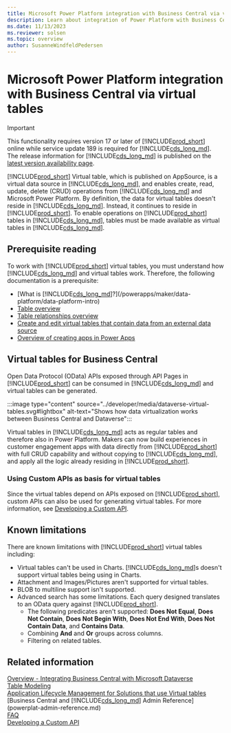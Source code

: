 ```yaml
---
title: Microsoft Power Platform integration with Business Central via virtual tables
description: Learn about integration of Power Platform with Business Central via virtual tables.
ms.date: 11/13/2023
ms.reviewer: solsen
ms.topic: overview
author: SusanneWindfeldPedersen
---
```


# Microsoft Power Platform integration with Business Central via virtual tables

> [!IMPORTANT]  
> This functionality requires version 17 or later of [!INCLUDE[prod_short](../developer/includes/prod_short.md)] online while service update 189 is required for [!INCLUDE[cds_long_md](../includes/cds_long_md.md)]. The release information for [!INCLUDE[cds_long_md](../includes/cds_long_md.md)] is published on the [latest version availability page](/dynamics365/released-versions/dynamics-365ce#all-version-availability).

[!INCLUDE[prod_short](../developer/includes/prod_short.md)] Virtual table, which is published on AppSource, is a virtual data source in [!INCLUDE[cds_long_md](../includes/cds_long_md.md)], and enables create, read, update, delete (CRUD) operations from [!INCLUDE[cds_long_md](../includes/cds_long_md.md)] and Microsoft Power Platform. By definition, the data for virtual tables doesn't reside in [!INCLUDE[cds_long_md](../includes/cds_long_md.md)]. Instead, it continues to reside in [!INCLUDE[prod_short](../developer/includes/prod_short.md)]. To enable operations on [!INCLUDE[prod_short](../developer/includes/prod_short.md)] tables in [!INCLUDE[cds_long_md](../includes/cds_long_md.md)], tables must be made available as virtual tables in [!INCLUDE[cds_long_md](../includes/cds_long_md.md)].

## Prerequisite reading

To work with [!INCLUDE[prod_short](../developer/includes/prod_short.md)] virtual tables, you must understand how [!INCLUDE[cds_long_md](../includes/cds_long_md.md)] and virtual tables work. Therefore, the following documentation is a prerequisite:

- [What is [!INCLUDE[cds_long_md](../includes/cds_long_md.md)]?](/powerapps/maker/data-platform/data-platform-intro)
- [Table overview](/powerapps/maker/data-platform/entity-overview)
- [Table relationships overview](/powerapps/maker/data-platform/create-edit-entity-relationships)
- [Create and edit virtual tables that contain data from an external data source](/powerapps/maker/data-platform/create-edit-virtual-entities)
- [Overview of creating apps in Power Apps](/powerapps/maker/)

## Virtual tables for Business Central

Open Data Protocol (OData) APIs exposed through API Pages in [!INCLUDE[prod_short](../developer/includes/prod_short.md)] can be consumed in [!INCLUDE[cds_long_md](../includes/cds_long_md.md)] and virtual tables can be generated. 

:::image type="content" source="../developer/media/dataverse-virtual-tables.svg#lightbox" alt-text="Shows how data virtualization works between Business Central and Dataverse":::

Virtual tables in [!INCLUDE[cds_long_md](../includes/cds_long_md.md)] acts as regular tables and therefore also in Power Platform. Makers can now build experiences in customer engagement apps with data directly from [!INCLUDE[prod_short](../developer/includes/prod_short.md)] with full CRUD capability and without copying to [!INCLUDE[cds_long_md](../includes/cds_long_md.md)], and apply all the logic already residing in [!INCLUDE[prod_short](../developer/includes/prod_short.md)].

### Using Custom APIs as basis for virtual tables

Since the virtual tables depend on APIs exposed on [!INCLUDE[prod_short](../developer/includes/prod_short.md)], custom APIs can also be used for generating virtual tables. For more information, see [Developing a Custom API](../developer/devenv-develop-custom-api.md).

## Known limitations

There are known limitations with [!INCLUDE[prod_short](../developer/includes/prod_short.md)] virtual tables including:

- Virtual tables can't be used in Charts. [!INCLUDE[cds_long_md](../includes/cds_long_md.md)]s doesn't support virtual tables being using in Charts.
- Attachment and Images/Pictures aren't supported for virtual tables.
- BLOB to multiline support isn't supported.
- Advanced search has some limitations. Each query designed translates to an OData query against [!INCLUDE[prod_short](../developer/includes/prod_short.md)]. 
  * The following predicates aren't supported: **Does Not Equal**, **Does Not Contain**, **Does Not Begin With**, **Does Not End With**, **Does Not Contain Data**, and **Contains Data**.
  * Combining **And** and **Or** groups across columns.
  * Filtering on related tables.

## Related information

[Overview - Integrating Business Central with Microsoft Dataverse](../developer/dataverse-integration-overview.md)  
[Table Modeling](powerplat-entity-modeling.md)  
[Application Lifecycle Management for Solutions that use Virtual tables](powerplat-app-lifecycle-management.md)  
[Business Central and [!INCLUDE[cds_long_md](../includes/cds_long_md.md)] Admin Reference](powerplat-admin-reference.md)  
[FAQ](powerplat-faq.md)  
[Developing a Custom API](../developer/devenv-develop-custom-api.md)  
